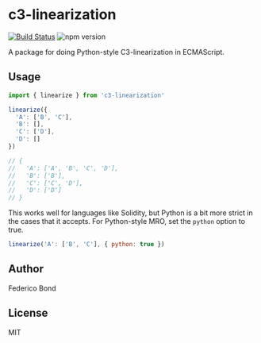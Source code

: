 c3-linearization
================

[![Build Status](https://travis-ci.org/federicobond/c3-linearization.svg?branch=master)](https://travis-ci.org/federicobond/c3-linearization)
![npm version](https://img.shields.io/npm/v/c3-linearization.svg)

A package for doing Python-style C3-linearization in ECMAScript.

## Usage

```javascript
import { linearize } from 'c3-linearization'

linearize({
  'A': ['B', 'C'],
  'B': [],
  'C': ['D'],
  'D': []
})

// {
//   'A': ['A', 'B', 'C', 'D'],
//   'B': ['B'],
//   'C': ['C', 'D'],
//   'D': ['D']
// }
```

This works well for languages like Solidity, but Python is a bit more strict
in the cases that it accepts. For Python-style MRO, set the `python` option to
true.

```javascript
linearize('A': ['B', 'C'], { python: true })
```

## Author

Federico Bond

## License

MIT
